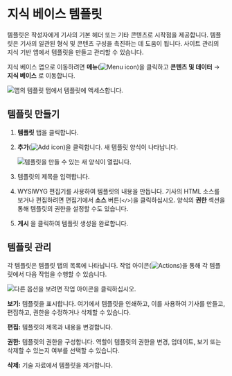 # 지식 베이스 템플릿

템플릿은 작성자에게 기사의 기본 헤더 또는 기타 콘텐츠로 시작점을 제공합니다. 템플릿은 기사의 일관된 형식 및 콘텐츠 구성을 촉진하는 데 도움이 됩니다. 사이트 관리의 지식 기반 앱에서 템플릿을 만들고 관리할 수 있습니다.

지식 베이스 앱으로 이동하려면 **메뉴**(![Menu icon](../../images/icon-menu.png))을 클릭하고 **콘텐츠 및 데이터** &rarr; **지식 베이스** 로 이동합니다.

![앱의 템플릿 탭에서 템플릿에 액세스합니다.](./knowledge-base-templates/images/01.png)

## 템플릿 만들기

1. **템플릿** 탭을 클릭합니다.

1. **추가**(![Add icon](../../images/icon-add.png))을 클릭합니다. 새 템플릿 양식이 나타납니다.

    ![템플릿을 만들 수 있는 새 양식이 열립니다.](./knowledge-base-templates/images/02.png)

1. 템플릿의 제목을 입력합니다.

1. WYSIWYG 편집기를 사용하여 템플릿의 내용을 만듭니다. 기사의 HTML 소스를 보거나 편집하려면 편집기에서 **소스** 버튼(`</>`)을 클릭하십시오. 양식의 **권한** 섹션을 통해 템플릿의 권한을 설정할 수도 있습니다.

1. **게시** 을 클릭하여 템플릿 생성을 완료합니다.

## 템플릿 관리

각 템플릿은 템플릿 탭의 목록에 나타납니다. 작업 아이콘(![Actions](../../images/icon-actions.png))을 통해 각 템플릿에서 다음 작업을 수행할 수 있습니다.

![다른 옵션을 보려면 작업 아이콘을 클릭하십시오.](./knowledge-base-templates/images/03.png)

**보기:** 템플릿을 표시합니다. 여기에서 템플릿을 인쇄하고, 이를 사용하여 기사를 만들고, 편집하고, 권한을 수정하거나 삭제할 수 있습니다.

**편집:** 템플릿의 제목과 내용을 변경합니다.

**권한:** 템플릿의 권한을 구성합니다. 역할이 템플릿의 권한을 변경, 업데이트, 보기 또는 삭제할 수 있는지 여부를 선택할 수 있습니다.

**삭제:** 기술 자료에서 템플릿을 제거합니다.
